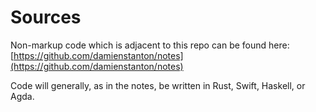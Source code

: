 # Sources

Non-markup code which is adjacent to this repo can be found here:
[https://github.com/damienstanton/notes](https://github.com/damienstanton/notes)

Code will generally, as in the notes, be written in Rust, Swift, Haskell, or
Agda.
